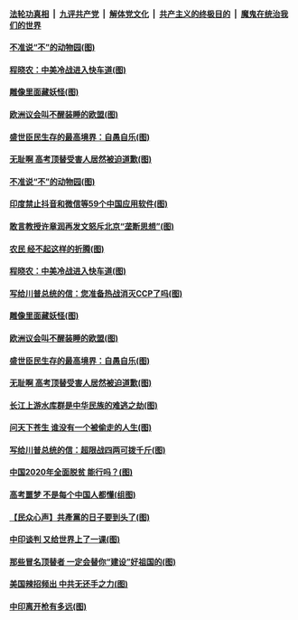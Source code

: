 

####  [法轮功真相](../../../../basic/blob/master/README.md?t=07010401) &nbsp;|&nbsp; [九评共产党](../../../../9ping.md/blob/master/README.md?t=07010401) &nbsp;|&nbsp; [解体党文化](../../../../jtdwh.md/blob/master/README.md?t=07010401)  &nbsp;|&nbsp; [共产主义的终极目的](../../../../gczydzjmd.md/blob/master/README.md?t=07010401) &nbsp;|&nbsp; [魔鬼在统治我们的世界](../../../../mgztzwmdsj.md/blob/master/README.md?t=07010401) 

#### [不准说“不”的动物园(图)](../pages/p4/938192.md?t=07010401) 

#### [程晓农：中美冷战进入快车道(图)](../pages/p4/938157.md?t=07010401) 

#### [雕像里面藏妖怪(图)](../pages/p4/937959.md?t=07010401) 

#### [欧洲议会叫不醒装睡的欧盟(图)](../pages/p4/938033.md?t=07010401) 

#### [盛世臣民生存的最高境界：自愚自乐(图)](../pages/p4/938023.md?t=07010401) 

#### [无耻啊 高考顶替受害人居然被迫道歉(图)](../pages/p4/938030.md?t=07010401) 

#### [不准说“不”的动物园(图)](../pages/p4/938192.md?t=07010401) 

#### [印度禁止抖音和微信等59个中国应用软件(图)](../pages/p4/938164.md?t=07010401) 

#### [敢言教授许章润再发文怒斥北京“垄断思想”(图)](../pages/p4/938162.md?t=07010401) 

#### [农民 经不起这样的折腾(图)](../pages/p4/938158.md?t=07010401) 

#### [程晓农：中美冷战进入快车道(图)](../pages/p4/938157.md?t=07010401) 

#### [写给川普总统的信：您准备热战消灭CCP了吗(图)](../pages/p4/938153.md?t=07010401) 

#### [雕像里面藏妖怪(图)](../pages/p4/937959.md?t=07010401) 

#### [欧洲议会叫不醒装睡的欧盟(图)](../pages/p4/938033.md?t=07010401) 

#### [盛世臣民生存的最高境界：自愚自乐(图)](../pages/p4/938023.md?t=07010401) 

#### [无耻啊 高考顶替受害人居然被迫道歉(图)](../pages/p4/938030.md?t=07010401) 

#### [长江上游水库群是中华民族的难逃之劫(图)](../pages/p4/938022.md?t=07010401) 

#### [问天下苍生 谁没有一个被偷走的人生(图)](../pages/p4/938026.md?t=07010401) 

#### [写给川普总统的信：超限战四两可拨千斤(图)](../pages/p4/938021.md?t=07010401) 

#### [中国2020年全面脱贫 能行吗？(图)](../pages/p4/937928.md?t=07010401) 

#### [高考噩梦 不是每个中国人都懂(组图)](../pages/p4/937927.md?t=07010401) 

#### [【民众心声】共產黨的日子要到头了(图)](../pages/p4/937474.md?t=07010401) 

#### [中印谈判 又给世界上了一课(图)](../pages/p4/937868.md?t=07010401) 

#### [那些冒名顶替者 一定会替你“建设”好祖国的(图)](../pages/p4/937925.md?t=07010401) 

#### [美国辣招频出 中共无还手之力(图)](../pages/p4/937916.md?t=07010401) 

#### [中印离开枪有多远(图)](../pages/p4/937913.md?t=07010401) 

